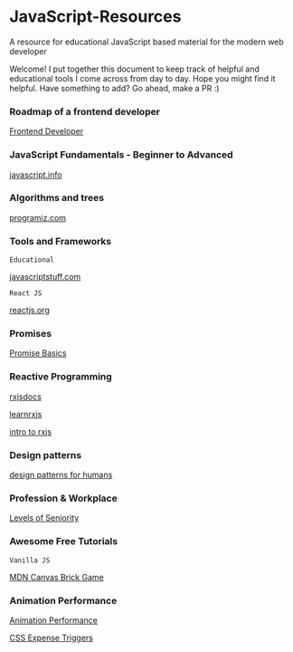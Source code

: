 # JavaScript-Resources
A resource for educational JavaScript based material for the modern web developer

Welcome! I put together this document to keep track of helpful and educational tools I come across from day to day. Hope you might find it helpful. Have something to add? Go ahead, make a PR :)

### Roadmap of a frontend developer 

[Frontend Developer](https://roadmap.sh/frontend)

### JavaScript Fundamentals - Beginner to Advanced 

[javascript.info](https://javascript.info/ )

### Algorithms and trees 

[programiz.com](https://www.programiz.com)

### Tools and Frameworks 

`Educational`

[javascriptstuff.com](https://www.javascriptstuff.com)

`React JS`

[reactjs.org](https://reactjs.org/)

### Promises

[Promise Basics](https://javascript.info/promise-basics)

### Reactive Programming 

[rxjsdocs](https://rxjs-dev.firebaseapp.com/guide/overview)

[learnrxjs](https://www.learnrxjs.io)

[intro to rxjs](https://medium.com/@rossbulat/rxjs-a-simple-introduction-32fb48f52a67)

### Design patterns

[design patterns for humans](https://roadmap.sh/guides/design-patterns-for-humans)

### Profession & Workplace

[Levels of Seniority](https://roadmap.sh/guides/levels-of-seniority)

### Awesome Free Tutorials

`Vanilla JS`

[MDN Canvas Brick Game](https://developer.mozilla.org/en-US/docs/Games/Tutorials/2D_Breakout_game_pure_JavaScript)

### Animation Performance

[Animation Performance](https://developer.mozilla.org/en-US/docs/Web/Performance/Animation_performance_and_frame_rate)

[CSS Expense Triggers](https://csstriggers.com/)
